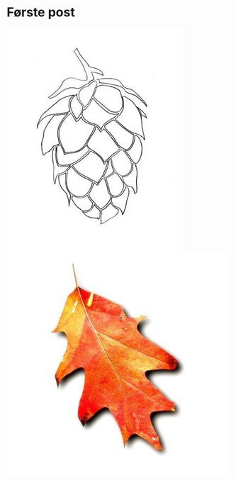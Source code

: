 Første post
===========


![hop](/img/Hop_Flower.jpg "harts")
![hartssdf](/img/red_oak_leaf.jpg "harts")
